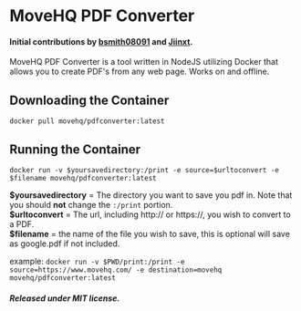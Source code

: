 # MoveHQ PDF Converter
#### Initial contributions by [bsmith08091](https://github.com/bsmith08091) and [Jiinxt](https://github.com/Jiinxt).

MoveHQ PDF Converter is a tool written in NodeJS utilizing Docker that allows you to create PDF's from any web page. Works on and offline.

## Downloading the Container
`docker pull movehq/pdfconverter:latest`

## Running the Container
`docker run -v $yoursavedirectory:/print -e source=$urltoconvert -e $filename movehq/pdfconverter:latest`

**\$yoursavedirectory** = The directory you want to save you pdf in. Note that you should **not** change the `:/print` portion.  
**\$urltoconvert** = The url, including http:// or https://, you wish to convert to a PDF.  
**\$filename** = the name of the file you wish to save, this is optional will save as google.pdf if not included.

example:
`docker run -v $PWD/print:/print -e source=https://www.movehq.com/ -e destination=movehq movehq/pdfconverter:latest`

#####  Released under MIT license.